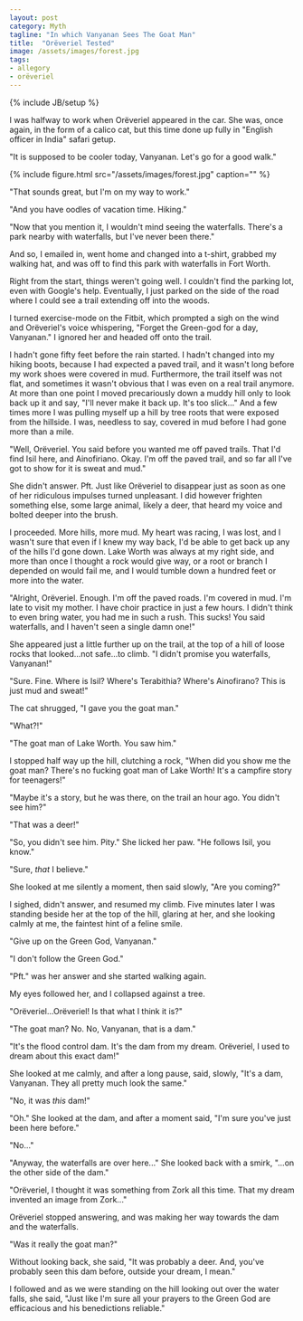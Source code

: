 ```yaml
---
layout: post
category: Myth 
tagline: "In which Vanyanan Sees The Goat Man"
title:  "Orëveriel Tested"
image: /assets/images/forest.jpg
tags: 
- allegory
- orëveriel
---
```

{% include JB/setup %}

I was halfway to work when Orëveriel appeared in the car. She was, once again, in the form of a calico cat, but this time done up fully in "English officer in India" safari getup. 

"It is supposed to be cooler today, Vanyanan. Let's go for a good walk."
 
<!-- more -->

{% include figure.html src="/assets/images/forest.jpg" caption=""  %}

"That sounds great, but I'm on my way to work." 
 
"And you have oodles of vacation time. Hiking."

"Now that you mention it, I wouldn't mind seeing the waterfalls. There's a park nearby with waterfalls, but I've never been there."

And so, I emailed in, went home and changed into a t-shirt, grabbed my walking hat, and was off to find this park with waterfalls in Fort Worth. 

Right from the start, things weren't going well. I couldn't find the parking lot, even with Google's help. Eventually, I just parked on the side of the road where I could see a trail extending off into the woods. 

I turned exercise-mode on the Fitbit, which prompted a sigh on the wind and Orëveriel's voice whispering, "Forget the Green-god for a day, Vanyanan." I ignored her and headed off onto the trail. 

I hadn't gone fifty feet before the rain started. I hadn't changed into my hiking boots, because I had expected a paved trail, and it wasn't long before my work shoes were covered in mud. Furthermore, the trail itself was not flat, and sometimes it wasn't obvious that I was even on a real trail anymore. At more than one point I moved precariously down a muddy hill only to look back up it and say, "I'll never make it back up. It's too slick..." And a few times more I was pulling myself up a hill by tree roots that were exposed from the hillside. I was, needless to say, covered in mud before I had gone more than a mile.

"Well, Orëveriel. You said before you wanted me off paved trails. That I'd find Isil here, and Ainofiriano. Okay. I'm off the paved trail, and so far all I've got to show for it is sweat and mud."

She didn't answer. Pft. Just like Orëveriel to disappear just as soon as one of her ridiculous impulses turned unpleasant. I did however frighten something else, some large animal, likely a deer, that heard my voice and bolted deeper into the brush. 

I proceeded. More hills, more mud. My heart was racing, I was lost, and I wasn't sure that even if I knew my way back, I'd be able to get back up any of the hills I'd gone down. Lake Worth was always at my right side, and more than once I thought a rock would give way, or a root or branch I depended on would fail me, and I would tumble down a hundred feet or more into the water. 

"Alright, Orëveriel. Enough. I'm off the paved roads. I'm covered in mud. I'm late to visit my mother. I have choir practice in just a few hours. I didn't think to even bring water, you had me in such a rush. This sucks! You said waterfalls, and I haven't seen a single damn one!"

She appeared just a little further up on the trail, at the top of a hill of loose rocks that looked...not safe...to climb. "I didn't promise you waterfalls, Vanyanan!"

"Sure. Fine. Where is Isil? Where's Terabithia? Where's Ainofirano? This is just mud and sweat!"

The cat shrugged, "I gave you the goat man."

"What?!"

"The goat man of Lake Worth. You saw him."

I stopped half way up the hill, clutching a rock, "When did you show me the goat man? There's no fucking goat man of Lake Worth! It's a campfire story for teenagers!"

"Maybe it's a story, but he was there, on the trail an hour ago. You didn't see him?"

"That was a deer!"

"So, you didn't see him. Pity." She licked her paw. "He follows Isil, you know."

"Sure, *that* I believe."

She looked at me silently a moment, then said slowly, "Are you coming?"

I sighed, didn't answer, and resumed my climb. Five minutes later I was standing beside her at the top of the hill, glaring at her, and she looking calmly at me, the faintest hint of a feline smile. 

"Give up on the Green God, Vanyanan."

"I don't follow the Green God."

"Pft." was her answer and she started walking again. 

My eyes followed her, and I collapsed against a tree.

"Orëveriel...Orëveriel! Is that what I think it is?"

"The goat man? No. No, Vanyanan, that is a dam."

"It's the flood control dam. It's the dam from my dream. Orëveriel, I used to dream about this exact dam!"

She looked at me calmly, and after a long pause, said, slowly, "It's a dam, Vanyanan. They all pretty much look the same."

"No, it was *this* dam!"

"Oh." She looked at the dam, and after a moment said, "I'm sure you've just been here before."

"No..."

"Anyway, the waterfalls are over here..." She looked back with a smirk, "...on the other side of the dam."

"Orëveriel, I thought it was something from Zork all this time. That my dream invented an image from Zork..."

Orëveriel stopped answering, and was making her way towards the dam and the waterfalls.

"Was it really the goat man?"

Without looking back, she said, "It was probably a deer. And, you've probably seen this dam before, outside your dream, I mean."

I followed and as we were standing on the hill looking out over the water falls, she said, "Just like I'm sure all your prayers to the Green God are efficacious and his benedictions reliable."


